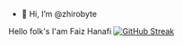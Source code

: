 
- 👋 Hi, I’m @zhirobyte

<!---
zhirobyte/zhirobyte is a ✨ special ✨ repository because its `README.md` (this file) appears on your GitHub profile.
You can click the Preview link to take a look at your changes.
--->

Hello folk's
I'am Faiz Hanafi 
[![GitHub Streak](http://github-readme-streak-stats.herokuapp.com?user=zhirobyte&theme=dark&background=0D1117&text_color=C9D1D9)](https://git.io/streak-stats)
